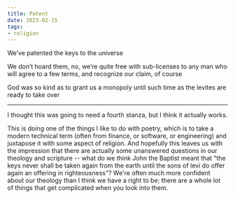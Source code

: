 ```yaml
---
title: Patent
date: 2023-02-15
tags:
- religion
---
```


We’ve patented
the keys
to the universe
<!-- more -->

We don’t hoard them, no,
we’re quite free with sub-licenses
to any man who will agree to a few terms,
and recognize our claim, of course

God was so kind
as to grant us a monopoly
until such time
as the levites
are ready to take over

----

I thought this was going to need a fourth stanza, but I think it actually works.

This is doing one of the things I like to do with poetry, which is to take a modern technical term (often from finance, or software, or engineering) and juxtapose it with some aspect of religion. And hopefully this leaves us with the impression that there are actually some unanswered questions in our theology and scripture -- what do we think John the Baptist meant that "the keys never shall be taken again from the earth until the sons of levi do offer again an offering in righteousness"? We're often much more confident about our theology than I think we have a right to be; there are a whole lot of things that get complicated when you look into them.
